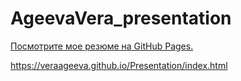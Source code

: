 # AgeevaVera_presentation

[Посмотрите мое резюме на GitHub Pages.](https://veraageeva.github.io/Presentation/index.html)

https://veraageeva.github.io/Presentation/index.html
